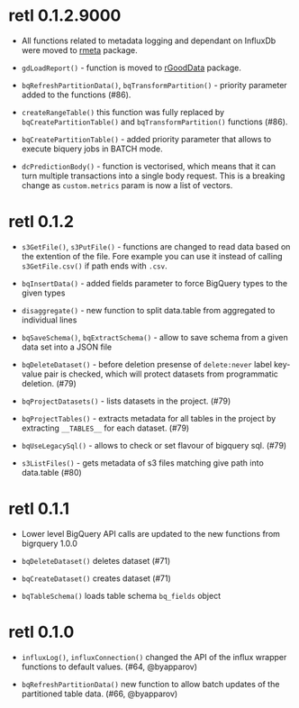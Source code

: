 # retl 0.1.2.9000

* All functions related to metadata logging and dependant on InfluxDb were moved to [rmeta](https://github.com/byapparov/rmeta) package.

* `gdLoadReport()` - function is moved to [rGoodData](https://github.com/byapparov/rGoodData) package.

* `bqRefreshPartitionData()`, `bqTransformPartition()` - priority parameter added to the functions (#86).

* `createRangeTable()` this function was fully replaced by `bqCreatePartitionTable()` and `bqTransformPartition()` functions (#86).

* `bqCreatePartitionTable()` - added priority parameter that allows to execute biquery jobs in BATCH mode.

* `dcPredictionBody()` - function is vectorised, which means that it can turn multiple transactions
  into a single body request. This is a breaking change as `custom.metrics` param is now 
  a list of vectors.

# retl 0.1.2

* `s3GetFile()`, `s3PutFile()` - functions are changed to read data based on the extention of the file. Fore example you can use it instead of calling `s3GetFile.csv()` if path ends with `.csv`.

* `bqInsertData()` - added fields parameter to force BigQuery types to the given types

* `disaggregate()` - new function to split data.table from aggregated to individual lines

* `bqSaveSchema()`, `bqExtractSchema()` - allow to save schema from a given data set into a JSON file

* `bqDeleteDataset()` - before deletion presense of `delete:never` label key-value pair is checked, 
    which will protect datasets from programmatic deletion. (#79)
    
* `bqProjectDatasets()` - lists datasets in the project. (#79)
    
* `bqProjectTables()` - extracts metadata for all tables in the project by extracting `__TABLES__` for each dataset. (#79)

* `bqUseLegacySql()` - allows to check or set flavour of bigquery sql. (#79)

* `s3ListFiles()` - gets metadata of s3 files matching give path into data.table (#80)

# retl 0.1.1

* Lower level BigQuery API calls are updated to the new functions from bigrquery 1.0.0

* `bqDeleteDataset()` deletes dataset (#71)

* `bqCreateDataset()` creates dataset (#71)

* `bqTableSchema()` loads table schema `bq_fields` object

# retl 0.1.0

* `influxLog()`, `influxConnection()` changed the API of the influx wrapper functions to default values. (#64, @byapparov)

* `bqRefreshPartitionData()` new function to allow batch updates of the partitioned table data. (#66, @byapparov)
